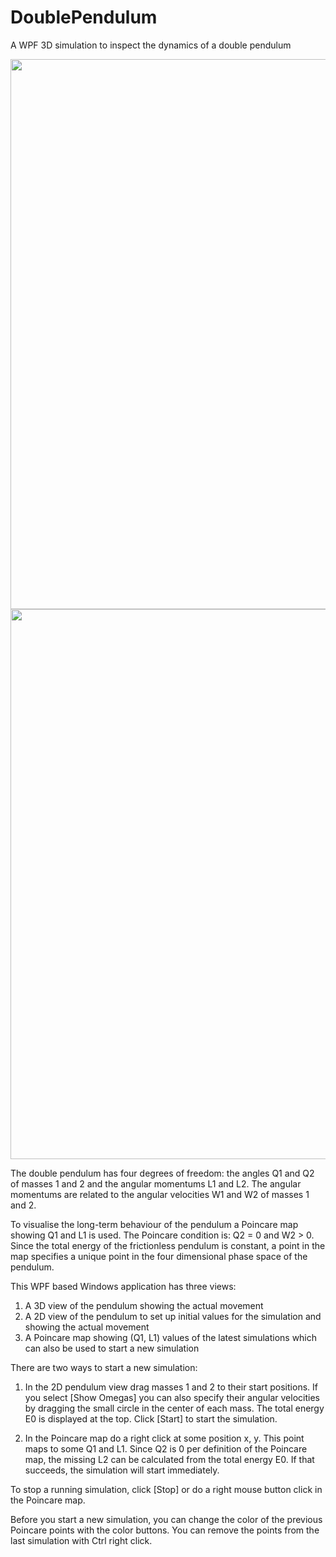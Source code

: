 # DoublePendulum
A WPF 3D simulation to inspect the dynamics of a double pendulum

<img src="http://xn--mariafrster-wfb.de/misc/DoublePendulum.jpg" style="width:880px;">

<img src="https://googledrive.com/host/0B_1ZC4l0k6bJMkVCdmVBLTlSbGM/DoublePendulum.jpg" style="width:880px;">

The double pendulum has four degrees of freedom: the angles Q1 and Q2 of masses 1 and 2 and the angular 
momentums L1 and L2. The angular momentums are related to the angular velocities W1 and W2 of masses 1 and 2.

To visualise the long-term behaviour of the pendulum a Poincare map showing Q1 and L1 is used. 
The Poincare condition is: Q2 = 0 and W2 > 0. Since the total energy of the frictionless pendulum is constant, 
a point in the map specifies a unique point in the four dimensional phase space of the pendulum.

This WPF based Windows application has three views:

1. A 3D view of the pendulum showing the actual movement
2. A 2D view of the pendulum to set up initial values for the simulation and showing the actual movement
3. A Poincare map showing (Q1, L1) values of the latest simulations which can also be used to start a new simulation

There are two ways to start a new simulation:

1. In the 2D pendulum view drag masses 1 and 2 to their start positions. If you select [Show Omegas] you can also
specify their angular velocities by dragging the small circle in the center of each mass. The total energy E0 is displayed
at the top. Click [Start] to start the simulation.

2. In the Poincare map do a right click at some position x, y. This point maps to some Q1 and L1. Since Q2 is 0 per 
definition of the Poincare map, the missing L2 can be calculated from the total energy E0. If that succeeds, the simulation 
will start immediately.

To stop a running simulation, click [Stop] or do a right mouse button click in the Poincare map.

Before you start a new simulation, you can change the color of the previous Poincare points with the color buttons. 
You can remove the points from the last simulation with Ctrl right click.